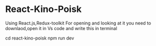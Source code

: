 # React-Kino-Poisk

Using React.js,Redux-toolkit
For opening and looking at it you need to downlaod,open it in Vs code and write this in terminal

  cd react-kino-poisk
  npm run dev
